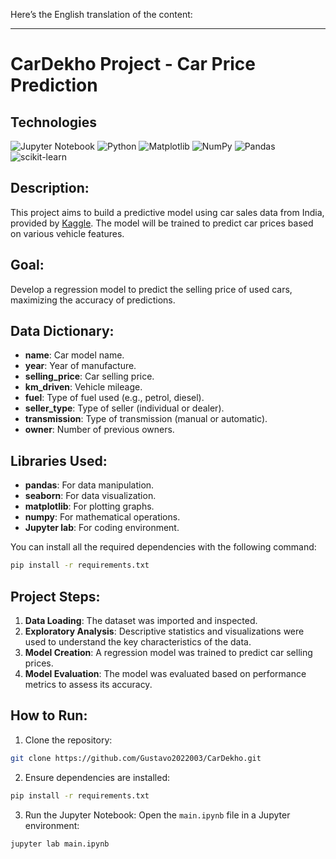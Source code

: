 Here’s the English translation of the content:

---

# CarDekho Project - Car Price Prediction

## Technologies
![Jupyter Notebook](https://img.shields.io/badge/jupyter-%23FA0F00.svg?style=for-the-badge&logo=jupyter&logoColor=white)
![Python](https://img.shields.io/badge/python-3670A0?style=for-the-badge&logo=python&logoColor=ffdd54)
![Matplotlib](https://img.shields.io/badge/Matplotlib-%23ffffff.svg?style=for-the-badge&logo=Matplotlib&logoColor=black)
![NumPy](https://img.shields.io/badge/numpy-%23013243.svg?style=for-the-badge&logo=numpy&logoColor=white)
![Pandas](https://img.shields.io/badge/pandas-%23150458.svg?style=for-the-badge&logo=pandas&logoColor=white)
![scikit-learn](https://img.shields.io/badge/scikit--learn-%23F7931E.svg?style=for-the-badge&logo=scikit-learn&logoColor=white)

## Description:
This project aims to build a predictive model using car sales data from India, provided by [Kaggle](https://www.kaggle.com/datasets/akshaydattatraykhare/car-details-dataset). The model will be trained to predict car prices based on various vehicle features.

## Goal:
Develop a regression model to predict the selling price of used cars, maximizing the accuracy of predictions.

## Data Dictionary:
- **name**: Car model name.
- **year**: Year of manufacture.
- **selling_price**: Car selling price.
- **km_driven**: Vehicle mileage.
- **fuel**: Type of fuel used (e.g., petrol, diesel).
- **seller_type**: Type of seller (individual or dealer).
- **transmission**: Type of transmission (manual or automatic).
- **owner**: Number of previous owners.

## Libraries Used:
- **pandas**: For data manipulation.
- **seaborn**: For data visualization.
- **matplotlib**: For plotting graphs.
- **numpy**: For mathematical operations.
- **Jupyter lab**: For coding environment.

You can install all the required dependencies with the following command:

```bash
pip install -r requirements.txt
```

## Project Steps:
1. **Data Loading**: The dataset was imported and inspected.
2. **Exploratory Analysis**: Descriptive statistics and visualizations were used to understand the key characteristics of the data.
3. **Model Creation**: A regression model was trained to predict car selling prices.
4. **Model Evaluation**: The model was evaluated based on performance metrics to assess its accuracy.

## How to Run:
1. Clone the repository:
```bash
git clone https://github.com/Gustavo2022003/CarDekho.git
```
2. Ensure dependencies are installed:
```bash
pip install -r requirements.txt
```
3. Run the Jupyter Notebook: Open the `main.ipynb` file in a Jupyter environment:
```bash
jupyter lab main.ipynb
```

